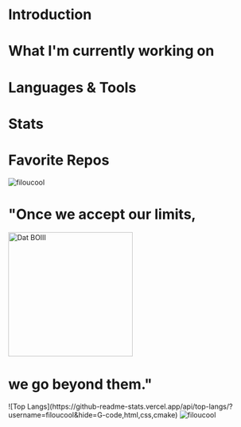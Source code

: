 # Introduction
# What I'm currently working on
# Languages & Tools
# Stats
# Favorite Repos
 
 
 
 
 
 <img src="https://komarev.com/ghpvc/?username=filoucool" alt="filoucool"/>
 <H1>"Once we accept our limits,</H1>
 <img src="https://media.tenor.com/images/537f8081464118674136ed777d16d622/tenor.gif" alt="Dat BOIII" title="Dat BOIII" width="250"/>
 <H1>we go beyond them."</H1>
 ![Top Langs](https://github-readme-stats.vercel.app/api/top-langs/?username=filoucool&hide=G-code,html,css,cmake)
<img src="https://github-readme-stats.vercel.app/api?username=filoucool&show_icons=true" alt="filoucool" />
